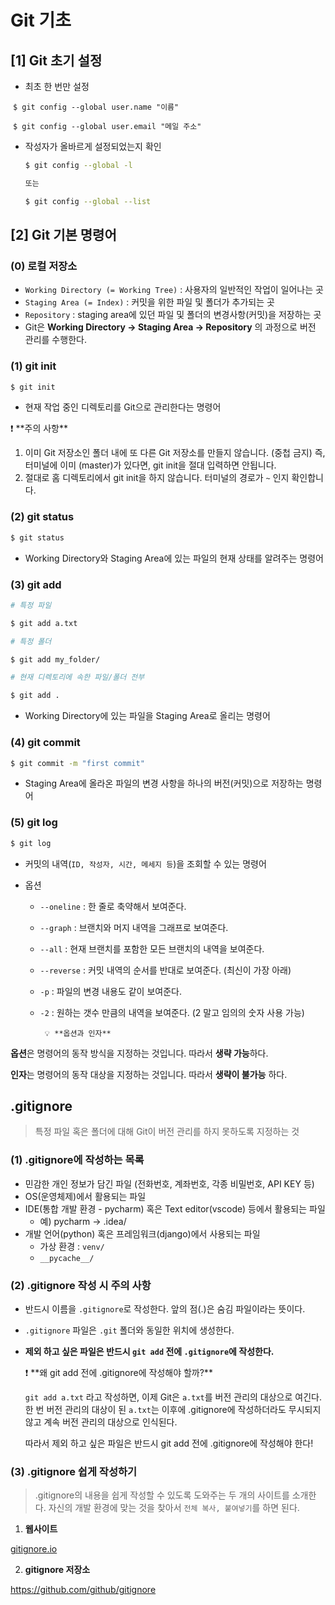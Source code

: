 # Git 기초

## [1] Git 초기 설정 

- 최초 한 번만 설정

​	`$ git config --global user.name "이름"`

​	`$ git config --global user.email "메일 주소"`



- 작성자가 올바르게 설정되었는지 확인

  ```bash
  $ git config --global -l
  
  또는
  
  $ git config --global --list
  ```

  

## [2] Git 기본 명령어

### (0) 로컬 저장소

- `Working Directory (= Working Tree)` : 사용자의 일반적인 작업이 일어나는 곳
- `Staging Area (= Index)` : 커밋을 위한 파일 및 폴더가 추가되는 곳
- `Repository` : staging area에 있던 파일 및 폴더의 변경사항(커밋)을 저장하는 곳
- Git은 **Working Directory → Staging Area → Repository** 의 과정으로 버전 관리를 수행한다.

### (1) git init

```bash
$ git init
```

- 현재 작업 중인 디렉토리를 Git으로 관리한다는 명령어

<aside> ❗ **주의 사항**


1. 이미 Git 저장소인 폴더 내에 또 다른 Git 저장소를 만들지 않습니다. (중첩 금지) 즉, 터미널에 이미 (master)가 있다면, git init을 절대 입력하면 안됩니다.
2. 절대로 홈 디렉토리에서 git init을 하지 않습니다. 터미널의 경로가 `~` 인지 확인합니다.



### (2) git status

```bash
$ git status
```

- Working Directory와 Staging Area에 있는 파일의 현재 상태를 알려주는 명령어



### (3) git **add**

```bash
# 특정 파일

$ git add a.txt

# 특정 폴더

$ git add my_folder/

# 현재 디렉토리에 속한 파일/폴더 전부

$ git add .
```

- Working Directory에 있는 파일을 Staging Area로 올리는 명령어



### (4) git **commit**

```bash
$ git commit -m "first commit"
```

- Staging Area에 올라온 파일의 변경 사항을 하나의 버전(커밋)으로 저장하는 명령어



### (5) **git log**

```bash
$ git log
```

- 커밋의 내역(`ID, 작성자, 시간, 메세지 등`)을 조회할 수 있는 명령어

- 옵션

  - `--oneline` : 한 줄로 축약해서 보여준다.

  - `--graph` : 브랜치와 머지 내역을 그래프로 보여준다.

  - `--all` : 현재 브랜치를 포함한 모든 브랜치의 내역을 보여준다.

  - `--reverse` : 커밋 내역의 순서를 반대로 보여준다. (최신이 가장 아래)

  - `-p` : 파일의 변경 내용도 같이 보여준다.

  - `-2` : 원하는 갯수 만큼의 내역을 보여준다. (2 말고 임의의 숫자 사용 가능)	

		 💡 **옵션과 인자**

**옵션**은 명령어의 동작 방식을 지정하는 것입니다. 따라서 **생략 가능**하다.

**인자**는 명령어의 동작 대상을 지정하는 것입니다. 따라서 **생략이 불가능** 하다.



# .gitignore

> 특정 파일 혹은 폴더에 대해 Git이 버전 관리를 하지 못하도록 지정하는 것

### (1) .gitignore에 작성하는 목록

- 민감한 개인 정보가 담긴 파일 (전화번호, 계좌번호, 각종 비밀번호, API KEY 등)
- OS(운영체제)에서 활용되는 파일
- IDE(통합 개발 환경 - pycharm) 혹은 Text editor(vscode) 등에서 활용되는 파일
  - 예) pycharm -> .idea/
- 개발 언어(python) 혹은 프레임워크(django)에서 사용되는 파일
  - 가상 환경 : `venv/`
  - `__pycache__/`

### (2) .gitignore 작성 시 주의 사항

- 반드시 이름을 `.gitignore`로 작성한다. 앞의 점(.)은 숨김 파일이라는 뜻이다.

- `.gitignore` 파일은 `.git` 폴더와 동일한 위치에 생성한다.

- **제외 하고 싶은 파일은 반드시 `git add` 전에 `.gitignore`에 작성한다.**

  <aside> ❗ **왜 git add 전에 .gitignore에 작성해야 할까?**

  `git add a.txt` 라고 작성하면, 이제 Git은 `a.txt`를 버전 관리의 대상으로 여긴다. 한 번 버전 관리의 대상이 된 `a.txt`는 이후에 .gitignore에 작성하더라도 무시되지 않고 계속 버전 관리의 대상으로 인식된다.

  따라서 제외 하고 싶은 파일은 반드시 git add 전에 .gitignore에 작성해야 한다!

  </aside>

### (3) .gitignore 쉽게 작성하기

> .gitignore의 내용을 쉽게 작성할 수 있도록 도와주는 두 개의 사이트를 소개한다. 자신의 개발 환경에 맞는 것을 찾아서 `전체 복사, 붙여넣기`를 하면 된다.

1. **웹사이트**

[gitignore.io](https://gitignore.io/)

2. **gitignore 저장소**

https://github.com/github/gitignore
